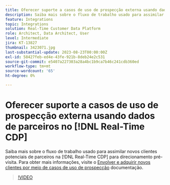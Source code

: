```yaml
---
title: Oferecer suporte a casos de uso de prospecção externa usando dados de parceiros no [!DNL Real-Time CDP]
description: Saiba mais sobre o fluxo de trabalho usado para assimilar novos clientes potenciais de parceiros na [!DNL Real-Time CDP] para direcionamento pré-visita. 
feature: Integrations
topic: Integrations
solution: Real-Time Customer Data Platform
role: Architect, Data Architect, User
level: Intermediate
jira: KT-13827
thumbnail: 3423071.jpg
last-substantial-update: 2023-08-23T00:00:00Z
exl-id: 58427feb-ed4e-43fe-921b-8deb24e2c531
source-git-commit: e5407a227303a28a4bc1b9ca7b46c241cdb360ed
workflow-type: tm+mt
source-wordcount: '65'
ht-degree: 0%

---
```


# Oferecer suporte a casos de uso de prospecção externa usando dados de parceiros no [!DNL Real-Time CDP]

Saiba mais sobre o fluxo de trabalho usado para assimilar novos clientes potenciais de parceiros na [!DNL Real-Time CDP] para direcionamento pré-visita. Para obter mais informações, visite o [Envolver e adquirir novos clientes por meio de casos de uso de prospecção](https://experienceleague.adobe.com/docs/experience-platform/rtcdp/use-cases/partner-data/prospecting.html) documentação.

>[!VIDEO](https://video.tv.adobe.com/v/3423071/?learn=on)
